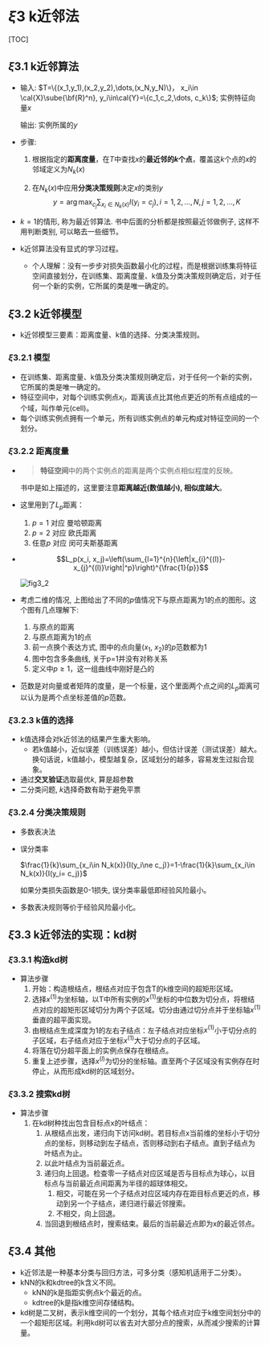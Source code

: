 # $\xi3$ k近邻法

[TOC]

## $\xi3.1$ k近邻算法

+ 输入: $T=\{(x_1,y_1),(x_2,y_2),\dots,(x_N,y_N)\}， x_i\in \cal{X}\sube{\bf{R}^n}, y_i\in\cal{Y}=\{c_1,c_2,\dots, c_k\}$; 实例特征向量$x$

  输出: 实例所属的$y$

+ 步骤:

  1. 根据指定的**距离度量**，在$T$中查找$x$的**最近邻的$k$个点**，覆盖这$k$个点的$x$的邻域定义为$N_k(x)$

  2. 在$N_k(x)$中应用**分类决策规则**决定$x$的类别$y$
     $$
     y=\arg\max_{c_j}\sum_{x_i\in N_k(x)}I(y_i=c_j), i=1,2,\dots,N, j=1,2,\dots,K
     $$

+ $k=1$的情形, 称为最近邻算法. 书中后面的分析都是按照最近邻做例子, 这样不用判断类别, 可以略去一些细节。

+ k近邻算法没有显式的学习过程。

  + 个人理解：没有一步步对损失函数最小化的过程，而是根据训练集将特征空间直接划分，在训练集、距离度量、k值及分类决策规则确定后，对于任何一个新的实例，它所属的类是唯一确定的。

## $\xi3.2$ k近邻模型

+ k近邻模型三要素：距离度量、k值的选择、分类决策规则。

### $\xi3.2.1$ 模型

+ 在训练集、距离度量、k值及分类决策规则确定后，对于任何一个新的实例，它所属的类是唯一确定的。
+ 特征空间中，对每个训练实例点$x_i$，距离该点比其他点更近的所有点组成的一个域，叫作单元(cell)。
+ 每个训练实例点拥有一个单元，所有训练实例点的单元构成对特征空间的一个划分。

### $\xi3.2.2$ 距离度量

+ > **特征空间**中的两个实例点的距离是两个实例点相似程度的反映。

  书中是如上描述的，这里要注意**距离越近(数值越小), 相似度越大**。

  

+ 这里用到了$L_p$距离：

  1. $p=1$ 对应 曼哈顿距离
  2. $p=2$ 对应 欧氏距离
  3. 任意$p$ 对应 闵可夫斯基距离

+ $$L_p(x_i, x_j)=\left(\sum_{l=1}^{n}{\left|x_{i}^{(l)}-x_{j}^{(l)}\right|^p}\right)^{\frac{1}{p}}$$

  ![fig3_2](D:/Documents/others/Lihang-first_edition/CH03/assets/fig3_2.png)

+ 考虑二维的情况, 上图给出了不同的$p$值情况下与原点距离为1的点的图形。这个图有几点理解下:

  1. 与原点的距离
  2. 与原点距离为1的点
  3. 前一点换个表达方式, 图中的点向量($x_1$, $x_2$)的$p$范数都为1
  4. 图中包含多条曲线, 关于p=1并没有对称关系
  5. 定义中$p\geqslant1$，这一组曲线中刚好是凸的

+ 范数是对向量或者矩阵的度量，是一个标量，这个里面两个点之间的$L_p$距离可以认为是两个点坐标差值的$p$范数。

### $\xi3.2.3$ k值的选择

+ k值选择会对k近邻法的结果产生重大影响。
  + 若k值越小，近似误差（训练误差）越小，但估计误差（测试误差）越大。换句话说，k值越小，模型越复杂，区域划分的越多，容易发生过拟合现象。
+ 通过**交叉验证**选取最优$k$, 算是超参数
+ 二分类问题, $k$选择奇数有助于避免平票

### $\xi3.2.4$ 分类决策规则

+ 多数表决法

+ 误分类率

  $\frac{1}{k}\sum_{x_i\in N_k(x)}{I(y_i\ne c_j)}=1-\frac{1}{k}\sum_{x_i\in N_k(x)}{I(y_i= c_j)}$

  如果分类损失函数是0-1损失, 误分类率最低即经验风险最小。

+ 多数表决规则等价于经验风险最小化。

## $\xi3.3$ k近邻法的实现：kd树

 ### $\xi3.3.1$ 构造kd树

+ 算法步骤
  1. 开始：构造根结点，根结点对应于包含T的k维空间的超矩形区域。
  2. 选择$x^{(1)}$为坐标轴，以T中所有实例的$x^{(1)}$坐标的中位数为切分点，将根结点对应的超矩形区域切分为两个子区域。切分由通过切分点并于坐标轴$x^{(1)}$垂直的超平面实现。
  3. 由根结点生成深度为1的左右子结点：左子结点对应坐标$x^{(1)}$小于切分点的子区域，右子结点对应于坐标$x^{(1)}$大于切分点的子区域。
  4. 将落在切分超平面上的实例点保存在根结点。
  5. 重复上述步骤，选择$x^{(l)}$为切分的坐标轴。直至两个子区域没有实例存在时停止，从而形成kd树的区域划分。

###  $\xi3.3.2$ 搜索kd树

+ 算法步骤
  1. 在kd树种找出包含目标点x的叶结点：
     1. 从根结点出发，递归向下访问kd树。若目标点x当前维的坐标小于切分点的坐标，则移动到左子结点，否则移动到右子结点。直到子结点为叶结点为止。
     2. 以此叶结点为当前最近点。
     3. 递归向上回退。检查零一子结点对应区域是否与目标点为球心，以目标点与当前最近点间距离为半径的超球体相交。
        1. 相交，可能在另一个子结点对应区域内存在距目标点更近的点，移动到另一个子结点，递归进行最近邻搜索。
        2. 不相交，向上回退。
     4. 当回退到根结点时，搜索结束。最后的当前最近点即为x的最近邻点。

## $\xi3.4$ 其他

+ k近邻法是一种基本分类与回归方法，可多分类（感知机适用于二分类）。
+ kNN的k和kdtree的k含义不同。
  + kNN的k是指距实例点k个最近的点。
  + kdtree的k是指k维空间存储结构。
+ kd树是二叉树，表示k维空间的一个划分，其每个结点对应于k维空间划分中的一个超矩形区域。利用kd树可以省去对大部分点的搜索，从而减少搜索的计算量。